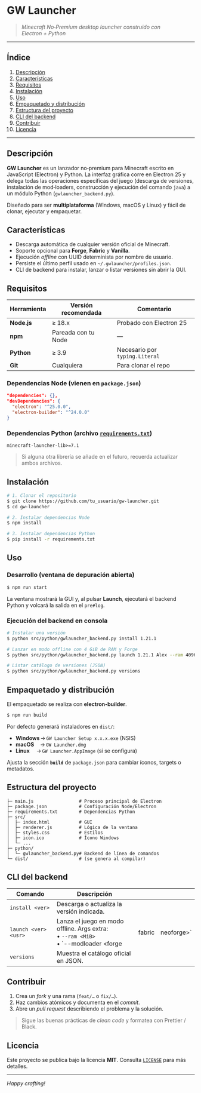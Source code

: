 # GW Launcher

> *Minecraft No‑Premium desktop launcher construido con Electron + Python*

---

## Índice

1. [Descripción](#descripción)
2. [Características](#características)
3. [Requisitos](#requisitos)
4. [Instalación](#instalación)
5. [Uso](#uso)
6. [Empaquetado y distribución](#empaquetado-y-distribución)
7. [Estructura del proyecto](#estructura-del-proyecto)
8. [CLI del backend](#cli-del-backend)
9. [Contribuir](#contribuir)
10. [Licencia](#licencia)

---

## Descripción

**GW Launcher** es un lanzador no‑premium para Minecraft escrito en JavaScript (Electron) y Python.
La interfaz gráfica corre en Electron 25 y delega todas las operaciones específicas del juego (descarga de versiones, instalación de mod‑loaders, construcción y ejecución del comando `java`) a un módulo Python (`gwlauncher_backend.py`).

Diseñado para ser **multiplataforma** (Windows, macOS y Linux) y fácil de clonar, ejecutar y empaquetar.

## Características

* Descarga automática de cualquier versión oficial de Minecraft.
* Soporte opcional para **Forge**, **Fabric** y **Vanilla**.
* Ejecución *offline* con UUID determinista por nombre de usuario.
* Persiste el último perfil usado en `~/.gwlauncher/profiles.json`.
* CLI de backend para instalar, lanzar o listar versiones sin abrir la GUI.

## Requisitos

| Herramienta | Versión recomendada | Comentario                     |
| ----------- | ------------------- | ------------------------------ |
| **Node.js** | ≥ 18.x              | Probado con Electron 25        |
| **npm**     | Pareada con tu Node | —                              |
| **Python**  | ≥ 3.9               | Necesario por `typing.Literal` |
| **Git**     | Cualquiera          | Para clonar el repo            |

### Dependencias Node (vienen en `package.json`)

```json
"dependencies": {},
"devDependencies": {
  "electron": "^25.0.0",
  "electron-builder": "^24.0.0"
}
```

### Dependencias Python (archivo [`requirements.txt`](requirements.txt))

```text
minecraft-launcher-lib>=7.1
```

> Si alguna otra librería se añade en el futuro, recuerda actualizar ambos archivos.

## Instalación

```bash
# 1. Clonar el repositorio
$ git clone https://github.com/tu_usuario/gw-launcher.git
$ cd gw-launcher

# 2. Instalar dependencias Node
$ npm install

# 3. Instalar dependencias Python
$ pip install -r requirements.txt
```

## Uso

### Desarrollo (ventana de depuración abierta)

```bash
$ npm run start
```

La ventana mostrará la GUI y, al pulsar **Launch**, ejecutará el backend Python y volcará la salida en el `pre#log`.

### Ejecución del backend en consola

```bash
# Instalar una versión
$ python src/python/gwlauncher_backend.py install 1.21.1

# Lanzar en modo offline con 4 GiB de RAM y Forge
$ python src/python/gwlauncher_backend.py launch 1.21.1 Alex --ram 4096 --modloader forge

# Listar catálogo de versiones (JSON)
$ python src/python/gwlauncher_backend.py versions
```

## Empaquetado y distribución

El empaquetado se realiza con **electron‑builder**.

```bash
$ npm run build
```

Por defecto generará instaladores en `dist/`:

* **Windows** → `GW Launcher Setup x.x.x.exe` (NSIS)
* **macOS**  → `GW Launcher.dmg`
* **Linux**  → `GW Launcher.AppImage` (si se configura)

Ajusta la sección **`build`** de `package.json` para cambiar íconos, targets o metadatos.

## Estructura del proyecto

```text
├─ main.js                 # Proceso principal de Electron
├─ package.json            # Configuración Node/Electron
├─ requirements.txt        # Dependencias Python
├─ src/
│  ├─ index.html           # GUI
│  ├─ renderer.js          # Lógica de la ventana
│  ├─ styles.css           # Estilos
│  ├─ icon.ico             # Ícono Windows
│  └─ ...
├─ python/
│  └─ gwlauncher_backend.py# Backend de línea de comandos
└─ dist/                   # (se genera al compilar)
```

## CLI del backend

| Comando              | Descripción                                                                               |        |             |
| -------------------- | ----------------------------------------------------------------------------------------- | ------ | ----------- |
| `install <ver>`      | Descarga o actualiza la versión indicada.                                                 |        |             |
| `launch <ver> <usr>` | Lanza el juego en modo offline. Args extra:<br>• `--ram <MiB>`<br>• \`--modloader \<forge | fabric | neoforge>\` |
| `versions`           | Muestra el catálogo oficial en JSON.                                                      |        |             |

## Contribuir

1. Crea un *fork* y una rama (`feat/…` o `fix/…`).
2. Haz cambios atómicos y documenta en el *commit*.
3. Abre un *pull request* describiendo el problema y la solución.

> Sigue las buenas prácticas de *clean code* y formatea con Prettier / Black.

## Licencia

Este proyecto se publica bajo la licencia **MIT**. Consulta [`LICENSE`](LICENSE) para más detalles.

---

*Happy crafting!*
